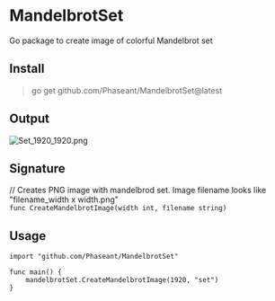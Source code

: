 # MandelbrotSet
Go package to create image of colorful Mandelbrot set

## Install
> go get github.com/Phaseant/MandelbrotSet@latest

## Output
![Set_1920_1920.png](https://user-images.githubusercontent.com/100575059/216792132-b9f1bf9c-c2ff-4ce6-8737-2ba7a57144f4.png)

## Signature
// Creates PNG image with mandelbrod set. Image filename looks like "filename_width x width.png" <br>
`func CreateMandelbrotImage(width int, filename string)`

## Usage 
```
import "github.com/Phaseant/MandelbrotSet"

func main() {
    mandelbrotSet.CreateMandelbrotImage(1920, "set")
}
```
